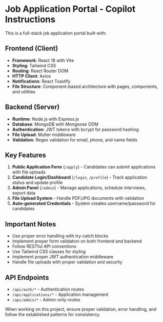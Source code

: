 <!-- Use this file to provide workspace-specific custom instructions to Copilot. For more details, visit https://code.visualstudio.com/docs/copilot/copilot-customization#_use-a-githubcopilotinstructionsmd-file -->

# Job Application Portal - Copilot Instructions

This is a full-stack job application portal built with:

## Frontend (Client)

- **Framework**: React 18 with Vite
- **Styling**: Tailwind CSS
- **Routing**: React Router DOM
- **HTTP Client**: Axios
- **Notifications**: React Toastify
- **File Structure**: Component-based architecture with pages, components, and utilities

## Backend (Server)

- **Runtime**: Node.js with Express.js
- **Database**: MongoDB with Mongoose ODM
- **Authentication**: JWT tokens with bcrypt for password hashing
- **File Upload**: Multer middleware
- **Validation**: Regex validation for email, phone, and name fields

## Key Features

1. **Public Application Form** (`/apply`) - Candidates can submit applications with file uploads
2. **Candidate Login/Dashboard** (`/login`, `/profile`) - Track application status and update profile
3. **Admin Panel** (`/admin`) - Manage applications, schedule interviews, export data
4. **File Upload System** - Handle PDF/JPG documents with validation
5. **Auto-generated Credentials** - System creates username/password for candidates

## Important Notes

- Use proper error handling with try-catch blocks
- Implement proper form validation on both frontend and backend
- Follow RESTful API conventions
- Use Tailwind CSS classes for styling
- Implement proper JWT authentication middleware
- Handle file uploads with proper validation and security

## API Endpoints

- `/api/auth/*` - Authentication routes
- `/api/applications/*` - Application management
- `/api/admin/*` - Admin-only routes

When working on this project, ensure proper validation, error handling, and follow the established patterns for consistency.
